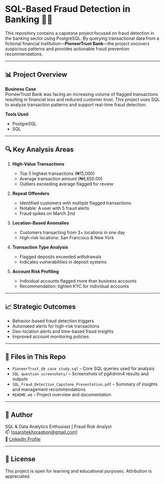 
# SQL-Based Fraud Detection in Banking 🏦🔐

This repository contains a capstone project focused on fraud detection in the banking sector using PostgreSQL. By querying transactional data from a fictional financial institution—**PioneerTrust Bank**—the project uncovers suspicious patterns and provides actionable fraud prevention recommendations.

---

## 📊 Project Overview

**Business Case**  
PioneerTrust Bank was facing an increasing volume of flagged transactions resulting in financial loss and reduced customer trust. This project uses SQL to analyze transaction patterns and support real-time fraud detection.

**Tools Used**  
- PostgreSQL    
- SQL

---

## 🔍 Key Analysis Areas

1. **High-Value Transactions**  
   - Top 5 highest transactions (₦15,000)  
   - Average transaction amount (₦6,650.00)  
   - Outliers exceeding average flagged for review

2. **Repeat Offenders**  
   - Identified customers with multiple flagged transactions  
   - Notable: A user with 5 fraud alerts  
   - Fraud spikes on March 2nd

3. **Location-Based Anomalies**  
   - Customers transacting from 3+ locations in one day  
   - High-risk locations: San Francisco & New York

4. **Transaction Type Analysis**  
   - Flagged deposits exceeded withdrawals  
   - Indicates vulnerabilities in deposit systems

5. **Account Risk Profiling**  
   - Individual accounts flagged more than business accounts  
   - Recommendation: tighten KYC for individual accounts

---

## 📈 Strategic Outcomes

- Behavior-based fraud detection triggers  
- Automated alerts for high-risk transactions  
- Geo-location alerts and time-based fraud insights  
- Improved account monitoring policies

---

## 📂 Files in This Repo

- `PioneerTrust_db case study.sql` – Core SQL queries used for analysis  
- `SQL question screenshots/` – Screenshots of pgAdmin4 results and outputs  
- `SQL_Fraud_Detection_Capstone_Presentation.pdf` – Summary of insights and management recommendations  
- `README.md` – Project overview and documentation

---

## 👤 Author
 
SQL & Data Analytics Enthusiast | Fraud Risk Analyst  
📫 [osarohekhoragbon@gmail.com]  
🔗 [LinkedIn Profile](https://www.linkedin.com/in/osaroh-ekhoragbon/)

---

## 📌 License

This project is open for learning and educational purposes. Attribution is appreciated.
